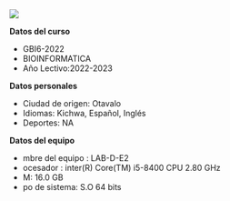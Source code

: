 <img src="https://upload.wikimedia.org/wikipedia/commons/thumb/8/82/Gnu-bash-logo.svg/2560px-Gnu-bash-logo.svg.png">

**Datos del curso**
- GBI6-2022
- BIOINFORMATICA
- Año Lectivo:2022-2023

**Datos personales**
- Ciudad de origen: Otavalo
- Idiomas: Kichwa, Español, Inglés
- Deportes: NA

**Datos del equipo**
- mbre del equipo : LAB-D-E2
- ocesador : inter(R) Core(TM) i5-8400 CPU 2.80 GHz 
- M: 16.0 GB
- po de sistema: S.O 64 bits 
